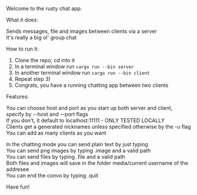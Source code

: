 Welcome to the rusty chat app.

What it does:

Sends messages, file and images between clients via a server\
It's really a big ol' group chat

How to run it:

1) Clone the repo; cd into it
2) In a terminal window run `cargo run --bin server`
3) In another terminal window run `cargo run --bin client`
4) Repeat step 3)
5) Congrats, you have a running chatting app between two clients

Features:

You can choose host and port as you start up both server and client, specify by --host and --port flags\
If you don't, it default to localhost:11111 - ONLY TESTED LOCALLY\
Clients get a generated nicknames unless specified otherwise by the -u flag
You can add as many clients as you want

In the chatting mode you can send plain text by just typing\
You can send png images by typing .image and a valid path\
You can send files by typing .file and a valid path\
Both files and images will save in the folder media/current username of the addresee\
You can end the convo by typing .quit

Have fun!

